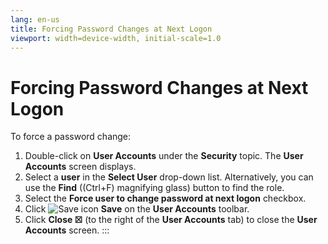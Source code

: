 ```yaml
---
lang: en-us
title: Forcing Password Changes at Next Logon
viewport: width=device-width, initial-scale=1.0
---
```


#  Forcing Password Changes at Next Logon

To force a password change:

1.  Double-click on **User Accounts** under the **Security** topic. The
    **User Accounts** screen displays.
2.  Select a **user** in the **Select User** drop-down list.
    Alternatively, you can use the **Find** ((Ctrl+F) magnifying glass)
    button to find the role.
3.  Select the **Force user to change password at next logon** checkbox.
4.  Click ![Save     icon](../../../Resources/Images/EM/EMsave.png "Save icon") **Save**
    on the **User Accounts** toolbar.
5.  Click **Close ☒** (to the right of the **User Accounts** tab) to
    close the **User Accounts** screen.
:::

 

